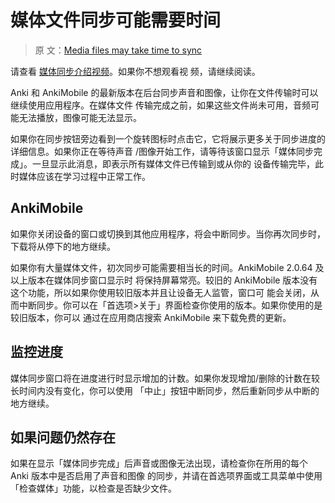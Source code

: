 # 媒体文件同步可能需要时间

> 原
> 文：[Media files may take time to sync](https://faqs.ankiweb.net/media-files-may-take-time-to-sync.html)

请查看 [媒体同步介绍视频](https://www.youtube.com/watch?v=phP9GGG-PxY&yt:cc=on)。如果你不想观看视
频，请继续阅读。

Anki 和 AnkiMobile 的最新版本在后台同步声音和图像，让你在文件传输时可以继续使用应用程序。在媒体文件
传输完成之前，如果这些文件尚未可用，音频可能无法播放，图像可能无法显示。

如果你在同步按钮旁边看到一个旋转图标时点击它，它将展示更多关于同步进度的详细信息。如果你正在等待声音
/图像开始工作，请等待该窗口显示「媒体同步完成」。一旦显示此消息，即表示所有媒体文件已传输到或从你的
设备传输完毕，此时媒体应该在学习过程中正常工作。

## AnkiMobile

如果你关闭设备的窗口或切换到其他应用程序，将会中断同步。当你再次同步时，下载将从停下的地方继续。

如果你有大量媒体文件，初次同步可能需要相当长的时间。AnkiMobile 2.0.64 及以上版本在媒体同步窗口显示时
将保持屏幕常亮。较旧的 AnkiMobile 版本没有这个功能，所以如果你使用较旧版本并且让设备无人监管，窗口可
能会关闭，从而中断同步。你可以在「首选项>关于」界面检查你使用的版本。如果你使用的是较旧版本，你可以
通过在应用商店搜索 AnkiMobile 来下载免费的更新。

## 监控进度

媒体同步窗口将在进度进行时显示增加的计数。如果你发现增加/删除的计数在较长时间内没有变化，你可以使用
「中止」按钮中断同步，然后重新同步从中断的地方继续。

## 如果问题仍然存在

如果在显示「媒体同步完成」后声音或图像无法出现，请检查你在所用的每个 Anki 版本中是否启用了声音和图像
的同步，并请在首选项界面或工具菜单中使用「检查媒体」功能，以检查是否缺少文件。
